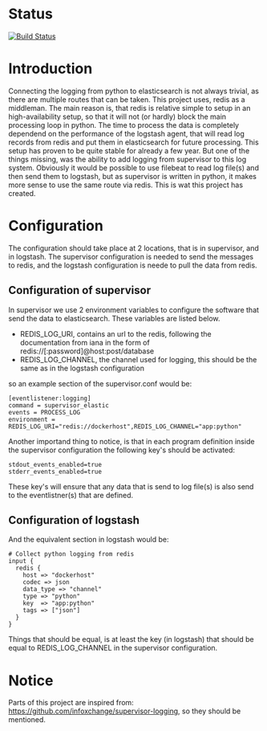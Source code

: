 Status
======
[![Build Status](https://travis-ci.org/woutervb/supervisor_elastic.png)](https://travis-ci.org/woutervb/supervisor_elastic)

Introduction
============

Connecting the logging from python to elasticsearch is not always trivial, as there are multiple routes that can be taken.
This project uses, redis as a middleman. The main reason is, that redis is relative simple to setup in an high-availability
setup, so that it will not (or hardly) block the main processing loop in python.
The time to process the data is completely dependend on the performance of the logstash agent, that will read log records
from redis and put them in elasticsearch for future processing.
This setup has proven to be quite stable for already a few year. But one of the things missing, was the ability to add
logging from supervisor to this log system. Obviously it would be possible to use filebeat to read log file(s) and then
send them to logstash, but as supervisor is written in python, it makes more sense to use the same route via redis.
This is wat this project has created.

Configuration
=============

The configuration should take place at 2 locations, that is in supervisor, and in logstash. The supervisor configuration
is needed to send the messages to redis, and the logstash configuration is neede to pull the data from redis.

Configuration of supervisor
---------------------------

In supervisor we use 2 environment variables to configure the software that send the data to elasticsearch. These
variables are listed below.

  * REDIS_LOG_URI, contains an url to the redis, following the documentation from iana in the form of redis://[:password]@host:post/database
  * REDIS_LOG_CHANNEL, the channel used for logging, this should be the same as in the logstash configuration

so an example section of the supervisor.conf would be:

    [eventlistener:logging]
    command = supervisor_elastic
    events = PROCESS_LOG
    environment = REDIS_LOG_URI="redis://dockerhost",REDIS_LOG_CHANNEL="app:python"

Another importand thing to notice, is that in each program definition inside the supervisor configuration the following
key's should be activated:

    stdout_events_enabled=true
    stderr_events_enabled=true

These key's will ensure that any data that is send to log file(s) is also send to the eventlistner(s) that are defined.

Configuration of logstash
-------------------------

And the equivalent section in logstash would be:

    # Collect python logging from redis
    input {
      redis {
        host => "dockerhost"
        codec => json
        data_type => "channel"
        type => "python"
        key  => "app:python"
        tags => ["json"]
      }
    }

Things that should be equal, is at least the key (in logstash) that should be equal to REDIS_LOG_CHANNEL in the supervisor
configuration.

Notice
======

Parts of this project are inspired from: https://github.com/infoxchange/supervisor-logging, so they should be mentioned.
